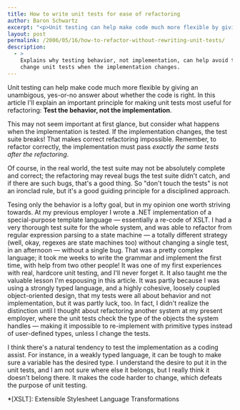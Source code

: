 ```yaml
---
title: How to write unit tests for ease of refactoring
author: Baron Schwartz
excerpt: "<p>Unit testing can help make code much more flexible by giving an unambigous, yes-or-no answer about whether the code is right.  In this article I'll explain an important principle for making unit tests most useful for refactoring.</p>"
layout: post
permalink: /2006/05/16/how-to-refactor-without-rewriting-unit-tests/
description:
  - >
    Explains why testing behavior, not implementation, can help avoid the need to
    change unit tests when the implementation changes.
---
```

Unit testing can help make code much more flexible by giving an unambigous, yes-or-no answer about whether the code is right. In this article I'll explain an important principle for making unit tests most useful for refactoring: **Test the behavior, not the implementation**.

This may not seem important at first glance, but consider what happens when the implementation is tested. If the implementation changes, the test suite breaks! That makes correct refactoring impossible. Remember, to refactor correctly, the implementation must pass *exactly the same tests after the refactoring*.

Of course, in the real world, the test suite may not be absolutely complete and correct; the refactoring may reveal bugs the test suite didn't catch, and if there are such bugs, that's a good thing. So "don't touch the tests" is not an ironclad rule, but it's a good guiding principle for a disciplined approach.

Tesing only the behavior is a lofty goal, but in my opinion one worth striving towards. At my previous employer I wrote a .NET implementation of a special-purpose template language &#8212; essentially a re-code of XSLT. I had a very thorough test suite for the whole system, and was able to refactor from regular expression parsing to a state machine &#8212; a totally different strategy (well, okay, regexes are state machines too) without changing a single test, in an afternoon &#8212; without a single bug. That was a pretty complex language; it took me weeks to write the grammar and implement the first time, with help from two other people! It was one of my first experiences with real, hardcore unit testing, and I'll never forget it.
It also taught me the valuable lesson I'm espousing in this article. It was partly because I was using a strongly typed language, and a highly cohesive, loosely coupled object-oriented design, that my tests were all about behavior and not implementation, but it was partly luck, too. In fact, I didn't realize the distinction until I thought about refactoring another system at my present employer, where the unit tests check the type of the objects the system handles &#8212; making it impossible to re-implement with primitive types instead of user-defined types, unless I change the tests.

I think there's a natural tendency to test the implementation as a coding assist. For instance, in a weakly typed language, it can be tough to make sure a variable has the desired type. I understand the desire to put it in the unit tests, and I am not sure where else it belongs, but I really think it doesn't belong there. It makes the code harder to change, which defeats the purpose of unit testing.

 *[XSLT]: Extensible Stylesheet Language Transformations
